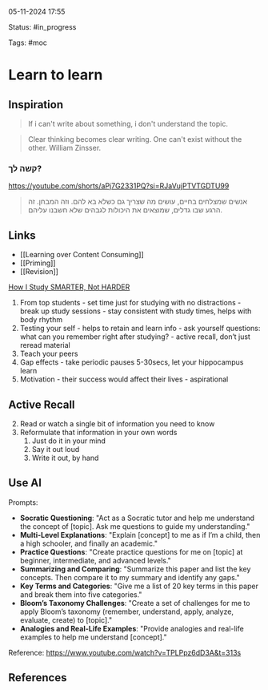 

05-11-2024 17:55

Status: #in_progress

Tags: #moc

# Learn to learn

## Inspiration

>If i can't write about something, i don't understand the topic.

>Clear thinking becomes clear writing. One can't exist without the other.
>William Zinsser.

### קשה לך?
https://youtube.com/shorts/aPj7G2331PQ?si=RJaVujPTVTGDTU99
> אנשים שמצלחים בחיים, עושים מה שצריך גם כשלא בא להם. וזה המבחן.
> זה הרגע שבו גדלים, שמוצאים את היכולות לגבהים שלא חשבנו עליהם.

## Links
 
- [[Learning over Content Consuming]]
- [[Priming]]
- [[Revision]]

[How I Study SMARTER, Not HARDER](https://www.youtube.com/watch?v=jMhhaAQK1NQ)

1. From top students - set time just for studying with no distractions - break up study sessions - stay consistent with study times, helps with body rhythm 
2. Testing your self - helps to retain and learn info - ask yourself questions: what can you remember right after studying? - active recall, don’t just reread material
3. Teach your peers
4. Gap effects - take periodic pauses 5-30secs, let your hippocampus learn
5. Motivation - their success would affect their lives - aspirational

## Active Recall
2. Read or watch a single bit of information you need to know 
3. Reformulate that information in your own words 
	1. Just do it in your mind
	2. Say it out loud 
	3. Write it out, by hand


## Use AI 
Prompts:
- **Socratic Questioning**: "Act as a Socratic tutor and help me understand the concept of [topic]. Ask me questions to guide my understanding." 
- **Multi-Level Explanations**: "Explain [concept] to me as if I’m a child, then a high schooler, and finally an academic." 
- **Practice Questions**: "Create practice questions for me on [topic] at beginner, intermediate, and advanced levels." 
- **Summarizing and Comparing**: "Summarize this paper and list the key concepts. Then compare it to my summary and identify any gaps." 
- **Key Terms and Categories**: "Give me a list of 20 key terms in this paper and break them into five categories." 
- **Bloom’s Taxonomy Challenges**: "Create a set of challenges for me to apply Bloom’s taxonomy (remember, understand, apply, analyze, evaluate, create) to [topic]." 
- **Analogies and Real-Life Examples**: "Provide analogies and real-life examples to help me understand [concept]."

Reference: https://www.youtube.com/watch?v=TPLPpz6dD3A&t=313s

## References

